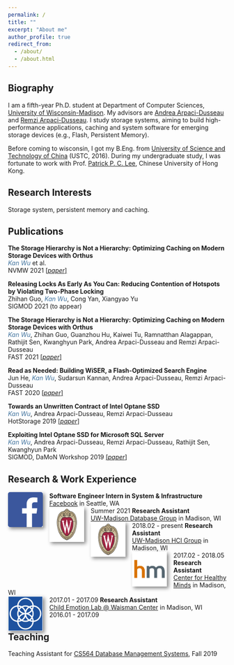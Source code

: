 ```yaml
---
permalink: /
title: ""
excerpt: "About me"
author_profile: true
redirect_from: 
  - /about/
  - /about.html
---
```


## Biography

I am a fifth-year Ph.D. student at Department of Computer Sciences, [University of Wisconsin-Madison](http://cs.wisc.edu/). My advisors are [Andrea Arpaci-Dusseau](http://pages.cs.wisc.edu/~dusseau/) and [Remzi Arpaci-Dusseau](http://pages.cs.wisc.edu/~remzi/). I study storage systems, aiming to build high-performance applications, caching and system software for emerging storage devices (e.g., Flash, Persistent Memory).

Before coming to wisconsin, I got my B.Eng. from [University of Science and Technology of China](http://en.ustc.edu.cn) (USTC, 2016). During my undergraduate study, I was fortunate to work with Prof. [Patrick P. C. Lee](http://www.cse.cuhk.edu.hk/~pclee/www/index.html), Chinese University of Hong Kong.


## Research Interests
Storage system, persistent memory and caching.

## Publications 
<b>The Storage Hierarchy is Not a Hierarchy: Optimizing Caching on Modern Storage Devices with Orthus</b>
<br><span style="color:rgb(64, 115, 158)">*Kan Wu*</span> et al. 
<br>NVMW 2021 <a href="https://research.cs.wisc.edu/adsl/Publications/nvmw21-kan.pdf">[*paper*]</a> 

<b>Releasing Locks As Early As You Can: Reducing Contention of Hotspots by Violating Two-Phase Locking</b>
<br>Zhihan Guo, <span style="color:rgb(64, 115, 158)">*Kan Wu*</span>, Cong Yan, Xiangyao Yu 
<br>SIGMOD 2021 (to appear)

<b>The Storage Hierarchy is Not a Hierarchy: Optimizing Caching on Modern Storage Devices with Orthus</b>
<br><span style="color:rgb(64, 115, 158)">*Kan Wu*</span>, Zhihan Guo, Guanzhou Hu, Kaiwei Tu, Ramnatthan Alagappan, Rathijit Sen, Kwanghyun Park, Andrea Arpaci-Dusseau and Remzi Arpaci-Dusseau 
<br>FAST 2021 <a href="https://research.cs.wisc.edu/adsl/Publications/fast21-kan.pdf">[*paper*]</a> 

<b>Read as Needed: Building WiSER, a Flash-Optimized Search Engine</b>
<br>Jun He, <span style="color:rgb(64, 115, 158)">*Kan Wu*</span>, Sudarsun Kannan, Andrea Arpaci-Dusseau, Remzi Arpaci-Dusseau
<br>FAST 2020 <a href="https://research.cs.wisc.edu/adsl/Publications/fast20-wiser.pdf">[*paper*]</a> 

<b>Towards an Unwritten Contract of Intel Optane SSD </b>
<br><span style="color:rgb(64, 115, 158)">*Kan Wu*</span>, Andrea Arpaci-Dusseau, Remzi Arpaci-Dusseau
<br>HotStorage 2019 <a href="https://research.cs.wisc.edu/adsl/Publications/hotstorage-contract19.pdf">[*paper*]</a> 

<b>Exploiting Intel Optane SSD for Microsoft SQL Server</b>
<br><span style="color:rgb(64, 115, 158)">*Kan Wu*</span>, Andrea Arpaci-Dusseau, Remzi Arpaci-Dusseau, Rathijit Sen, Kwanghyun Park
<br>SIGMOD, DaMoN Workshop 2019 <a href="https://research.cs.wisc.edu/adsl/Publications/damon-optane19.pdf">[*paper*]</a> 



## Research & Work Experience
<img style="float: left; box-shadow: 4px 4px 8px #888; margin-right: 15px;" src="images/logo/fb-logo.png" width="80px" >
<b>Software Engineer Intern in System & Infrastructure</b><br><a href="https://research.fb.com/category/systems-infrastructure/">Facebook</a> in Seattle, WA<br>Summer 2021 

<img style="float: left; box-shadow: 4px 4px 8px #888; margin-right: 15px;" src="images/logo/uwm-logo.png" width="80px" >
<b>Research Assistant</b><br><a href="https://database.cs.wisc.edu/">UW-Madison Database Group</a> in Madison, WI<br>2018.02 - present 

<img style="float: left; box-shadow: 4px 4px 8px #888; margin-right: 15px;" src="images/logo/uwm-logo.png" width="80px" >
<b>Research Assistant</b><br><a href="https://hci.cs.wisc.edu/">UW-Madison HCI Group</a> in Madison, WI<br>2017.02 - 2018.05

<img style="float: left; box-shadow: 4px 4px 8px #888; margin-right: 15px;" src="images/logo/hm-logo.jpg" width="80px" >
<b>Research Assistant</b><br><a href="https://centerhealthyminds.org/">Center for Healthy Minds</a> in Madison, WI<br>2017.01 - 2017.09

<img style="float: left; box-shadow: 4px 4px 8px #888; margin-right: 15px;" src="images/logo/waisman-logo.png" width="80px" >
<b>Research Assistant</b><br><a href="https://childemotion.waisman.wisc.edu/">Child Emotion Lab @ Waisman Center</a> in Madison, WI<br>2016.01 - 2017.09

## Teaching
Teaching Assistant for [CS564 Database Management Systems](https://klklassy.com/cs564-fall19/), Fall 2019

